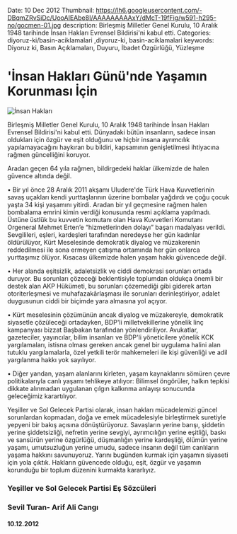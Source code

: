 Date: 10 Dec 2012
Thumbnail: https://lh6.googleusercontent.com/-DBqmZRvSiDc/UooAIEAbe8I/AAAAAAAAAxY/dMcT-19fFig/w591-h295-no/gocmen-01.jpg
description: Birleşmiş Milletler Genel Kurulu, 10 Aralık 1948 tarihinde İnsan Hakları Evrensel Bildirisi'ni kabul etti. 
Categories: diyoruz-ki/basin-aciklamalari ,diyoruz-ki, basin-aciklamalari
keywords: Diyoruz ki, Basın Açıklamaları, Duyuru, İbadet Özgürlüğü, Yüzleşme

# 'İnsan Hakları Günü'nde Yaşamın Korunması İçin

![İnsan Hakları](https://lh6.googleusercontent.com/-DBqmZRvSiDc/UooAIEAbe8I/AAAAAAAAAxY/dMcT-19fFig/w591-h295-no/gocmen-01.jpg)


Birleşmiş Milletler Genel Kurulu, 10 Aralık 1948 tarihinde İnsan Hakları Evrensel Bildirisi'ni kabul etti. Dünyadaki bütün insanların, sadece insan oldukları için özgür ve eşit olduğunu ve hiçbir insana ayrımcılık yapılamayacağını haykıran bu bildiri, kapsamının genişletilmesi ihtiyacına rağmen güncelliğini koruyor.

Aradan geçen 64 yıla rağmen, bildirgedeki haklar ülkemizde de halen güvence altında değil. 

• Bir yıl önce 28 Aralık 2011 akşamı Uludere'de Türk Hava Kuvvetlerinin savaş uçakları kendi yurttaşlarının üzerine bombalar yağdırdı ve çoğu çocuk yaşta 34 kişi yaşamını yitirdi. Aradan bir yıl geçmesine rağmen halen bombalama emrini kimin verdiği konusunda resmi açıklama yapılmadı. Üstüne üstlük bu kuvvetin komutanı olan Hava Kuvvetleri Komutanı Orgeneral Mehmet Erten’e “hizmetlerinden dolayı” başarı madalyası verildi. Sevgilileri, eşleri, kardeşleri tarafından neredeyse her gün kadınlar öldürülüyor,  Kürt Meselesinde demokratik diyalog ve müzakerenin reddedilmesi ile sona ermeyen çatışma ortamında her gün onlarca yurttaşımız ölüyor. Kısacası ülkemizde halen yaşam hakkı güvencede değil.

• Her alanda eşitsizlik, adaletsizlik ve ciddi demokrasi sorunları ortada duruyor. Bu sorunları çözeceği beklentisiyle toplumdan oldukça önemli bir destek alan AKP Hükümeti, bu sorunları çözemediği gibi giderek artan otoriterleşmesi ve muhafazakârlaşması ile sorunları derinleştiriyor, adalet duygusunun ciddi bir biçimde yara almasına yol açıyor.

• Kürt meselesinin çözümünün ancak diyalog ve müzakereyle, demokratik siyasetle çözüleceği ortadayken,  BDP'li milletvekillerine yönelik linç kampanyası bizzat Başbakan tarafından yönlendiriliyor. Avukatlar, gazeteciler, yayıncılar, bilim insanları ve BDP'li yöneticilere yönelik KCK yargılamaları, istisna olması gereken ancak genel bir uygulama halini alan tutuklu yargılamalarla, özel yetkili terör mahkemeleri ile kişi güvenliği ve adil yargılanma hakkı yok sayılıyor.

• Diğer yandan, yaşam alanlarını kirleten, yaşam kaynaklarını sömüren çevre politikalarıyla  canlı yaşamı tehlikeye atılıyor: Bilimsel öngörüler, halkın tepkisi dikkate alınmadan uygulanan çılgın kalkınma anlayışı sonucunda geleceğimiz karartılıyor.

Yeşiller ve Sol Gelecek Partisi olarak, insan hakları mücadelemizi güncel sorunlardan kopmadan, doğa ve emek mücadelesiyle birleştirmek suretiyle yepyeni bir bakış açısına dönüştürüyoruz. Savaşların yerine barışı, şiddetin yerine şiddetsizliği, nefretin yerine sevgiyi, ayrımcılığın yerine eşitliği, baskı ve sansürün yerine özgürlüğü, düşmanlığın yerine kardeşliği, ölümün yerine yaşamı, umutsuzluğun yerine umudu, sadece insanın değil tüm canlıların yaşama hakkını savunuyoruz. Yarını bugünden kurmak için yaşamın siyaseti için yola çıktık. Hakların güvencede olduğu, eşit, özgür ve yaşamın korunduğu bir toplum düzenini kurmakta kararlıyız.

 
 
### Yeşiller ve Sol Gelecek Partisi Eş Sözcüleri
### Sevil Turan- Arif Ali Cangı

#### 10.12.2012

